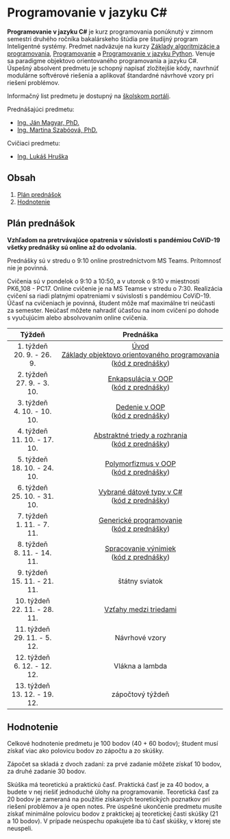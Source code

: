 # Programovanie v jazyku C\#

**Programovanie v jazyku C#** je kurz programovania ponúknutý v zimnom semestri druhého ročníka bakalárskeho štúdia pre študijný program Inteligentné systémy. Predmet nadväzuje na kurzy [Základy algoritmizácie a programovania](https://kurzy.kpi.fei.tuke.sk/zap/), [Programovanie](https://kurzy.kpi.fei.tuke.sk/pvjc/2021/) a [Programovanie v jazyku Python](https://github.com/ianmagyar/introduction-to-python). Venuje sa paradigme objektovo orientovaného programovania a jazyku C#. Úspešný absolvent predmetu je schopný napísať zložitejšie kódy, navrhnúť modulárne softvérové riešenia a aplikovať štandardné návrhové vzory pri riešení problémov.

Informačný list predmetu je dostupný na [školskom portáli](https://maisportal.tuke.sk/portal/studijneProgramy.mais).

Prednášajúci predmetu:

* [Ing. Ján Magyar, PhD.](http://www.cloudai.sk/people-janmagyar/)
* [Ing. Martina Szabóová, PhD.](http://www.cloudai.sk/people-martinaszaboova/)

Cvičiaci predmetu:

* [Ing. Lukáš Hruška](http://www.cloudai.sk/people-lukashruska/)

## Obsah
1. [Plán prednášok](#plan)
2. [Hodnotenie](#grading)

## Plán prednášok <a name="plan"></a>

**Vzhľadom na pretrvávajúce opatrenia v súvislosti s pandémiou CoViD-19 všetky prednášky sú online až do odvolania.**

Prednášky sú v stredu o 9:10 online prostredníctvom MS Teams. Prítomnosť nie je povinná.

Cvičenia sú v pondelok o 9:10 a 10:50, a v utorok o 9:10 v miestnosti PK6_108 - PC17. Online cvičenie je na MS Teamse v stredu o 7:30. Realizácia cvičení sa riadi platnými opatreniami v súvislosti s pandémiou CoViD-19. Účasť na cvičeniach je povinná, študent môže mať maximálne tri neúčasti za semester. Neúčasť môžete nahradiť účasťou na inom cvičení po dohode s vyučujúcim alebo absolvovaním online cvičenia.

|              Týždeň             |                         Prednáška                       |
|:-------------------------------:|:-------------------------------------------------------:|
| 1. týždeň<br>20. 9. - 26. 9.    | [Úvod](lectures/Lecture-00.pdf) <br> [Základy objektovo orientovaného programovania](lectures/Lecture-01.pdf) ([kód z prednášky](lectures/codes/Lecture01.zip)) |
| 2. týždeň<br>27. 9. - 3. 10.    | [Enkapsulácia v OOP](lectures/Lecture-02.pdf) <br> ([kód z prednášky](lectures/codes/Lecture02.zip)) |
| 3. týždeň<br>4. 10. - 10. 10.   | [Dedenie v OOP](lectures/Lecture-03.pdf) <br> ([kód z prednášky](lectures/codes/Lecture03.zip)) |
| 4. týždeň<br>11. 10. - 17. 10.  | [Abstraktné triedy a rozhrania](lectures/Lecture-04.pdf) <br> ([kód z prednášky](lectures/codes/Lecture04.zip)) |
| 5. týždeň<br>18. 10. - 24. 10.  | [Polymorfizmus v OOP](lectures/Lecture-05.pdf) <br> ([kód z prednášky](lectures/codes/Lecture05.zip)) |
| 6. týždeň<br>25. 10. - 31. 10.  | [Vybrané dátové typy v C#](lectures/Lecture-06.pdf) <br> ([kód z prednášky](lectures/codes/Lecture06.zip)) |
| 7. týždeň<br>1. 11. - 7. 11.    | [Generické programovanie](lectures/Lecture-07.pdf) <br> ([kód z prednášky](lectures/codes/Lecture07.zip)) |
| 8. týždeň<br>8. 11. - 14. 11.   | [Spracovanie výnimiek](lectures/Lecture-08.pdf) <br> ([kód z prednášky](lectures/codes/Lecture08.zip)) |
| 9. týždeň<br>15. 11. - 21. 11.  |                      štátny sviatok                     |
| 10. týždeň<br>22. 11. - 28. 11. |     [Vzťahy medzi triedami](lectures/Lecture-09.pdf)    |
| 11. týždeň<br>29. 11. - 5. 12.  |                      Návrhové vzory                     |
| 12. týždeň<br>6. 12. - 12. 12.  |                      Vlákna a lambda                    |
| 13. týždeň<br>13. 12. - 19. 12. |                     zápočtový týždeň                    |

## Hodnotenie <a name="grading"></a>

Celkové hodnotenie predmetu je 100 bodov (40 + 60 bodov); študent musí získať viac ako polovicu bodov zo zápočtu a zo skúšky.

Zápočet sa skladá z dvoch zadaní: za prvé zadanie môžete získať 10 bodov, za druhé zadanie 30 bodov.

Skúška má teoretickú a praktickú časť. Praktická časť je za 40 bodov, a budete v nej riešiť jednoduché úlohy na programovanie. Teoretická časť za 20 bodov je zameraná na použitie získaných teoretických poznatkov pri riešení problémov a je open notes. Pre úspešné ukončenie predmetu musíte získať minimálne polovicu bodov z praktickej aj teoretickej časti skúšky (21 a 10 bodov). V prípade neúspechu opakujete iba tú časť skúšky, v ktorej ste neuspeli.
